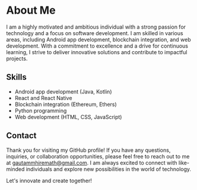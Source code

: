 <!-- My Profile -->

# About Me

I am a highly motivated and ambitious individual with a strong passion for technology and a focus on software development. I am skilled in various areas, including Android app development, blockchain integration, and web development. With a commitment to excellence and a drive for continuous learning, I strive to deliver innovative solutions and contribute to impactful projects.

## Skills

- Android app development (Java, Kotlin)
- React and React Native
- Blockchain integration (Ethereum, Ethers)
- Python programming
- Web development (HTML, CSS, JavaScript)

## Contact

Thank you for visiting my GitHub profile! If you have any questions, inquiries, or collaboration opportunities, please feel free to reach out to me at [gautammhiremath@gmail.com](mailto:gautammhiremath@gmail.com). I am always excited to connect with like-minded individuals and explore new possibilities in the world of technology.

Let's innovate and create together!
